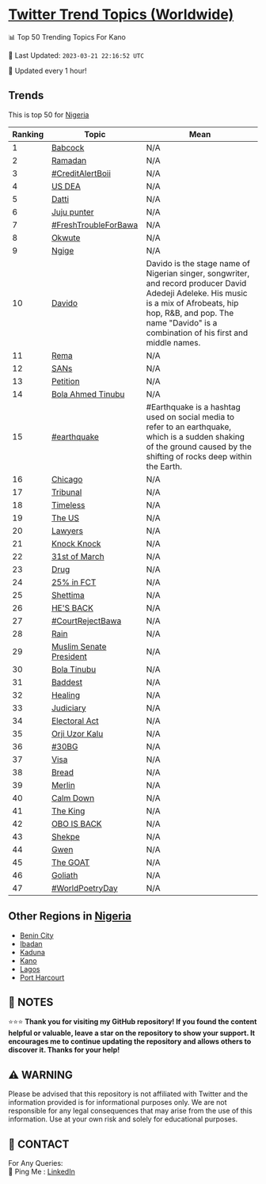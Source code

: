 [Twitter Trend Topics (Worldwide)](https://github.com/ErcinDedeoglu/Twitter-Trend-Topics)
==========


📊 Top 50 Trending Topics For Kano

📆 Last Updated: `2023-03-21 22:16:52 UTC`

🔧 Updated every 1 hour!


## Trends

This is top 50 for [Nigeria](</Nigeria>)

| Ranking | Topic | Mean |
| ------- | ------------ | ------------ |
| 1 | [Babcock](http://twitter.com/search?q=Babcock) | N/A |
| 2 | [Ramadan](http://twitter.com/search?q=Ramadan) | N/A |
| 3 | [#CreditAlertBoii](http://twitter.com/search?q=%23CreditAlertBoii) | N/A |
| 4 | [US DEA](http://twitter.com/search?q=US+DEA) | N/A |
| 5 | [Datti](http://twitter.com/search?q=Datti) | N/A |
| 6 | [Juju punter](http://twitter.com/search?q=Juju+punter) | N/A |
| 7 | [#FreshTroubleForBawa](http://twitter.com/search?q=%23FreshTroubleForBawa) | N/A |
| 8 | [Okwute](http://twitter.com/search?q=Okwute) | N/A |
| 9 | [Ngige](http://twitter.com/search?q=Ngige) | N/A |
| 10 | [Davido](http://twitter.com/search?q=Davido) | Davido is the stage name of Nigerian singer, songwriter, and record producer David Adedeji Adeleke. His music is a mix of Afrobeats, hip hop, R&B, and pop. The name "Davido" is a combination of his first and middle names. |
| 11 | [Rema](http://twitter.com/search?q=Rema) | N/A |
| 12 | [SANs](http://twitter.com/search?q=SANs) | N/A |
| 13 | [Petition](http://twitter.com/search?q=Petition) | N/A |
| 14 | [Bola Ahmed Tinubu](http://twitter.com/search?q=Bola+Ahmed+Tinubu) | N/A |
| 15 | [#earthquake](http://twitter.com/search?q=%23earthquake) | #Earthquake is a hashtag used on social media to refer to an earthquake, which is a sudden shaking of the ground caused by the shifting of rocks deep within the Earth. |
| 16 | [Chicago](http://twitter.com/search?q=Chicago) | N/A |
| 17 | [Tribunal](http://twitter.com/search?q=Tribunal) | N/A |
| 18 | [Timeless](http://twitter.com/search?q=Timeless) | N/A |
| 19 | [The US](http://twitter.com/search?q=The+US) | N/A |
| 20 | [Lawyers](http://twitter.com/search?q=Lawyers) | N/A |
| 21 | [Knock Knock](http://twitter.com/search?q=Knock+Knock) | N/A |
| 22 | [31st of March](http://twitter.com/search?q=31st+of+March) | N/A |
| 23 | [Drug](http://twitter.com/search?q=Drug) | N/A |
| 24 | [25% in FCT](http://twitter.com/search?q=25%25+in+FCT) | N/A |
| 25 | [Shettima](http://twitter.com/search?q=Shettima) | N/A |
| 26 | [HE'S BACK](http://twitter.com/search?q=HE%27S+BACK) | N/A |
| 27 | [#CourtRejectBawa](http://twitter.com/search?q=%23CourtRejectBawa) | N/A |
| 28 | [Rain](http://twitter.com/search?q=Rain) | N/A |
| 29 | [Muslim Senate President](http://twitter.com/search?q=Muslim+Senate+President) | N/A |
| 30 | [Bola Tinubu](http://twitter.com/search?q=Bola+Tinubu) | N/A |
| 31 | [Baddest](http://twitter.com/search?q=Baddest) | N/A |
| 32 | [Healing](http://twitter.com/search?q=Healing) | N/A |
| 33 | [Judiciary](http://twitter.com/search?q=Judiciary) | N/A |
| 34 | [Electoral Act](http://twitter.com/search?q=Electoral+Act) | N/A |
| 35 | [Orji Uzor Kalu](http://twitter.com/search?q=Orji+Uzor+Kalu) | N/A |
| 36 | [#30BG](http://twitter.com/search?q=%2330BG) | N/A |
| 37 | [Visa](http://twitter.com/search?q=Visa) | N/A |
| 38 | [Bread](http://twitter.com/search?q=Bread) | N/A |
| 39 | [Merlin](http://twitter.com/search?q=Merlin) | N/A |
| 40 | [Calm Down](http://twitter.com/search?q=Calm+Down) | N/A |
| 41 | [The King](http://twitter.com/search?q=The+King) | N/A |
| 42 | [OBO IS BACK](http://twitter.com/search?q=OBO+IS+BACK) | N/A |
| 43 | [Shekpe](http://twitter.com/search?q=Shekpe) | N/A |
| 44 | [Gwen](http://twitter.com/search?q=Gwen) | N/A |
| 45 | [The GOAT](http://twitter.com/search?q=The+GOAT) | N/A |
| 46 | [Goliath](http://twitter.com/search?q=Goliath) | N/A |
| 47 | [#WorldPoetryDay](http://twitter.com/search?q=%23WorldPoetryDay) | N/A |



## Other Regions in [Nigeria](</Nigeria>)

* [Benin City](</Nigeria/Benin City.md>)
* [Ibadan](</Nigeria/Ibadan.md>)
* [Kaduna](</Nigeria/Kaduna.md>)
* [Kano](</Nigeria/Kano.md>)
* [Lagos](</Nigeria/Lagos.md>)
* [Port Harcourt](</Nigeria/Port Harcourt.md>)



## 📝 NOTES

⭐⭐⭐ **Thank you for visiting my GitHub repository! If you found the content helpful or valuable, leave a star on the repository to show your support. It encourages me to continue updating the repository and allows others to discover it. Thanks for your help!**


## ⚠️ WARNING

Please be advised that this repository is not affiliated with Twitter and the information provided is for informational purposes only. We are not responsible for any legal consequences that may arise from the use of this information. Use at your own risk and solely for educational purposes.


## 📨 CONTACT

 For Any Queries:  
            🏓 Ping Me : [LinkedIn](https://www.linkedin.com/in/ercindedeoglu/)
